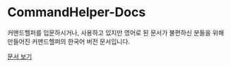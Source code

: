 # CommandHelper-Docs
커맨드헬퍼를 입문하시거나, 사용하고 있지만 영어로 된 문서가 불편하신 분들을 위해 만들어진 커맨드헬퍼의 한국어 버전 문서입니다.

[문서 보기](https://github.com/steakteam/CommandHelper-Docs/wiki)
 
